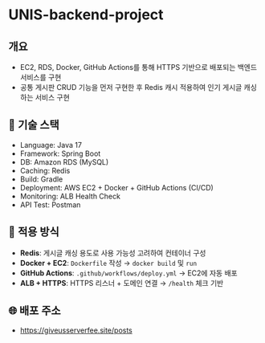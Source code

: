 # UNIS-backend-project

## 개요
- EC2, RDS, Docker, GitHub Actions를 통해 HTTPS 기반으로 배포되는 백엔드 서비스를 구현
- 공통 게시판 CRUD 기능을 먼저 구현한 후 Redis 캐시 적용하여 인기 게시글 캐싱하는 서비스 구현


## 📌 기술 스택
- Language: Java 17
- Framework: Spring Boot 
- DB: Amazon RDS (MySQL)
- Caching: Redis
- Build: Gradle
- Deployment: AWS EC2 + Docker + GitHub Actions (CI/CD)
- Monitoring: ALB Health Check
- API Test: Postman

## 🧪 적용 방식
- **Redis**: 게시글 캐싱 용도로 사용 가능성 고려하여 컨테이너 구성
- **Docker + EC2**: `Dockerfile` 작성 → `docker build` 및 `run`
- **GitHub Actions**: `.github/workflows/deploy.yml` → EC2에 자동 배포
- **ALB + HTTPS**: HTTPS 리스너 + 도메인 연결 → `/health` 체크 기반

## 🌐 배포 주소
- https://giveusserverfee.site/posts
